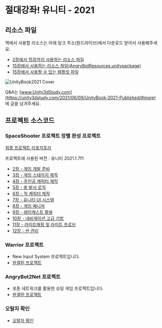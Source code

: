 
# 절대강좌! 유니티 - 2021

## 리소스 파일

책에서 사용할 리소스는 아래 링크 주소(원드라이브)에서 다운로드 받아서 사용해주세요.

- [2장에서 15장까지 사용하는 리소스 파일](https://1drv.ms/u/s!Asker0nVo1TS9NEBlRjDVf3Bj8Z5Qg?e=V5Nn8p)
- [15장에서 사용하는 리소스 파일(AngryBotResources.unitypackage)](https://1drv.ms/u/s!Asker0nVo1TS9NFWfdxKcpSuChdy3A?e=dZceJ3)
- [15장에서 사용할 수 있는 템플릿 파일](https://1drv.ms/u/s!Asker0nVo1TS9ItvcuBpVsbs5cHntA?e=6SoDZT)

![UnityBook2021 Cover](http://IndieGameMaker.github.io/images/books/unity2021_3D_800600.png)

Q&A는 [www.Unity3dStudy.com](https://unity3dstudy.com/2021/06/09/UnityBook-2021-Published/#more) 에 글을 남겨주세요.
<!-- 오탈자는 [] 에서 확인할 수 있습니다. -->

## 프로젝트 소스코드

### SpaceShooter 프로젝트 장별 완성 프로젝트

[최종 프로젝트 리포지토리](https://github.com/IndieGameMaker/SpaceShooter2021)

프로젝트에 사용된 버전 : 유니티 2021.1.7f1

- [2장 - 게임 개발 준비](https://github.com/IndieGameMaker/SpaceShooter2021/releases/tag/2장)
- [3장 - 게임 스테이지 제작](https://github.com/IndieGameMaker/SpaceShooter2021/releases/tag/3장)
- [4장 - 주인공 캐릭터 제작](https://github.com/IndieGameMaker/SpaceShooter2021/releases/tag/4장)
- [5장 - 총 발사 로직](https://github.com/IndieGameMaker/SpaceShooter2021/releases/tag/5장)
- [6장 - 적 캐릭터 제작](https://github.com/IndieGameMaker/SpaceShooter2021/releases/tag/6장)
- [7장 - 유니티 UI 시스템](https://github.com/IndieGameMaker/SpaceShooter2021/releases/tag/7장)
- [8장 - 게임 매니저](https://github.com/IndieGameMaker/SpaceShooter2021/releases/tag/8장)
- [9장 - 레이캐스트 활용](https://github.com/IndieGameMaker/SpaceShooter2021/releases/tag/9장)
- [10장 - 내비게이션 고급 기법](https://github.com/IndieGameMaker/SpaceShooter2021/releases/tag/10장)
- [11장 - 라이트매핑 및 라이트 프로브](https://github.com/IndieGameMaker/SpaceShooter2021/releases/tag/11장)
- [12장 - 씬 관리](https://github.com/IndieGameMaker/SpaceShooter2021/releases/tag/12장)

### Warrior 프로젝트
- New Input System 프로젝트입니다.
- [완결된 프로젝트](https://github.com/IndieGameMaker/Warrior)

### AngryBot2Net 프로젝트
- 포톤 네트워크를 활용한 슈팅 게임 프로젝트입니다.
- [완결된 프로젝트](https://github.com/IndieGameMaker/AngryBot2Net)

### 오탈자 확인

- [오탈자 확인](https://github.com/IndieGameMaker/UnityBook/issues/1)